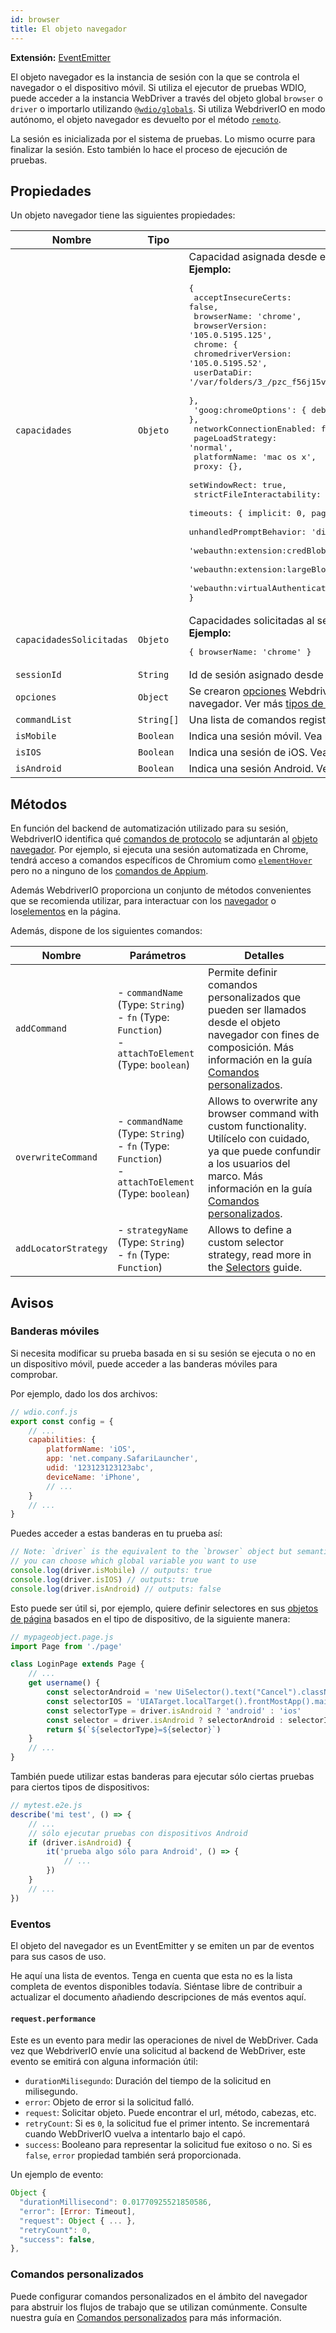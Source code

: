 ```yaml
---
id: browser
title: El objeto navegador
---
```


__Extensión:__ [EventEmitter](https://nodejs.org/api/events.html#class-eventemitter)

El objeto navegador es la instancia de sesión con la que se controla el navegador o el dispositivo móvil. Si utiliza el ejecutor de pruebas WDIO, puede acceder a la instancia WebDriver a través del objeto global `browser` o `driver` o importarlo utilizando [`@wdio/globals`](/docs/api/globals). Si utiliza WebdriverIO en modo autónomo, el objeto navegador es devuelto por el método [`remoto`](/docs/api/modules#remoteoptions-modifier).

La sesión es inicializada por el sistema de pruebas. Lo mismo ocurre para finalizar la sesión. Esto también lo hace el proceso de ejecución de pruebas.

## Propiedades

Un objeto navegador tiene las siguientes propiedades:

| Nombre                   | Tipo       | Información                                                                                                                                                      |
| ------------------------ | ---------- | ---------------------------------------------------------------------------------------------------------------------------------------------------------------- |
| `capacidades`            | `Objeto`   | Capacidad asignada desde el servidor remoto.<br /><b>Ejemplo:</b><pre>\{<br />  acceptInsecureCerts: false,<br />  browserName: 'chrome',<br />  browserVersion: '105.0.5195.125',<br />  chrome: \{<br />    chromedriverVersion: '105.0.5195.52',<br />    userDataDir: '/var/folders/3_/pzc_f56j15vbd9z3r0j050sh0000gn/T/.com.google.Chrome.76HD3S'<br />  \},<br />  'goog:chromeOptions': \{ debuggerAddress: 'localhost:64679' \},<br />  networkConnectionEnabled: false,<br />  pageLoadStrategy: 'normal',<br />  platformName: 'mac os x',<br />  proxy: \{},<br />  setWindowRect: true,<br />  strictFileInteractability: false,<br />  timeouts: \{ implicit: 0, pageLoad: 300000, script: 30000 \},<br />  unhandledPromptBehavior: 'dismiss and notify',<br />  'webauthn:extension:credBlob': true,<br />  'webauthn:extension:largeBlob': true,<br />  'webauthn:virtualAuthenticators': true<br />\}</pre>                                                       |
| `capacidadesSolicitadas` | `Objeto`   | Capacidades solicitadas al servidor remoto.<br /><b>Ejemplo:</b><pre>\{ browserName: 'chrome' \}</pre>                                                        |
| `sessionId`              | `String`   | Id de sesión asignado desde el servidor remoto.                                                                                                                  |
| `opciones`               | `Object`   | Se crearon [opciones](../configuration) WebdriverIO, dependiendo de cómo se creó el objeto del navegador. Ver más [tipos de configuración](../setuptypes). |
| `commandList`            | `String[]` | Una lista de comandos registrados a la instancia del navegador                                                                                                   |
| `isMobile`               | `Boolean`  | Indica una sesión móvil. Vea más en [Banderas móviles](#mobile-flags).                                                                                           |
| `isIOS`                  | `Boolean`  | Indica una sesión de iOS. Vea más en [Banderas móviles](#mobile-flags).                                                                                          |
| `isAndroid`              | `Boolean`  | Indica una sesión Android. Vea más en [Banderas móviles](#mobile-flags).                                                                                         |

## Métodos

En función del backend de automatización utilizado para su sesión, WebdriverIO identifica qué [comandos de protocolo](/docs/api/protocols) se adjuntarán al [objeto navegador](/docs/api/browser). Por ejemplo, si ejecuta una sesión automatizada en Chrome, tendrá acceso a comandos específicos de Chromium como [`elementHover`](/docs/api/chromium#elementhover) pero no a ninguno de los [comandos de Appium](/docs/api/appium).

Además WebdriverIO proporciona un conjunto de métodos convenientes que se recomienda utilizar, para interactuar con los [navegador](/docs/api/browser) o los[elementos](/docs/api/element) en la página.

Además, dispone de los siguientes comandos:

| Nombre               | Parámetros                                                                                                             | Detalles                                                                                                                                                                                                                                           |
| -------------------- | ---------------------------------------------------------------------------------------------------------------------- | -------------------------------------------------------------------------------------------------------------------------------------------------------------------------------------------------------------------------------------------------- |
| `addCommand`         | - `commandName` (Type: `String`)<br />- `fn` (Type: `Function`)<br />- `attachToElement` (Type: `boolean`) | Permite definir comandos personalizados que pueden ser llamados desde el objeto navegador con fines de composición. Más información en la guía [Comandos personalizados](/docs/customcommands).                                                    |
| `overwriteCommand`   | - `commandName` (Type: `String`)<br />- `fn` (Type: `Function`)<br />- `attachToElement` (Type: `boolean`) | Allows to overwrite any browser command with custom functionality. Utilícelo con cuidado, ya que puede confundir a los usuarios del marco. Más información en la guía [Comandos personalizados](/docs/customcommands#overwriting-native-commands). |
| `addLocatorStrategy` | - `strategyName` (Type: `String`)<br />- `fn` (Type: `Function`)                                                 | Allows to define a custom selector strategy, read more in the [Selectors](/docs/selectors#custom-selector-strategies) guide.                                                                                                                       |

## Avisos

### Banderas móviles

Si necesita modificar su prueba basada en si su sesión se ejecuta o no en un dispositivo móvil, puede acceder a las banderas móviles para comprobar.

Por ejemplo, dado los dos archivos:

```js
// wdio.conf.js
export const config = {
    // ...
    capabilities: {
        platformName: 'iOS',
        app: 'net.company.SafariLauncher',
        udid: '123123123123abc',
        deviceName: 'iPhone',
        // ...
    }
    // ...
}
```

Puedes acceder a estas banderas en tu prueba así:

```js
// Note: `driver` is the equivalent to the `browser` object but semantically more correct
// you can choose which global variable you want to use
console.log(driver.isMobile) // outputs: true
console.log(driver.isIOS) // outputs: true
console.log(driver.isAndroid) // outputs: false
```

Esto puede ser útil si, por ejemplo, quiere definir selectores en sus [objetos de página](../pageobjects) basados en el tipo de dispositivo, de la siguiente manera:

```js
// mypageobject.page.js
import Page from './page'

class LoginPage extends Page {
    // ...
    get username() {
        const selectorAndroid = 'new UiSelector().text("Cancel").className("android.widget.Button")'
        const selectorIOS = 'UIATarget.localTarget().frontMostApp().mainWindow().buttons()[0]'
        const selectorType = driver.isAndroid ? 'android' : 'ios'
        const selector = driver.isAndroid ? selectorAndroid : selectorIOS
        return $(`${selectorType}=${selector}`)
    }
    // ...
}
```

También puede utilizar estas banderas para ejecutar sólo ciertas pruebas para ciertos tipos de dispositivos:

```js
// mytest.e2e.js
describe('mi test', () => {
    // ...
    // sólo ejecutar pruebas con dispositivos Android
    if (driver.isAndroid) {
        it('prueba algo sólo para Android', () => {
            // ...
        })
    }
    // ...
})
```

### Eventos
El objeto del navegador es un EventEmitter y se emiten un par de eventos para sus casos de uso.

He aquí una lista de eventos. Tenga en cuenta que esta no es la lista completa de eventos disponibles todavía. Siéntase libre de contribuir a actualizar el documento añadiendo descripciones de más eventos aquí.

#### `request.performance`
Este es un evento para medir las operaciones de nivel de WebDriver. Cada vez que WebdriverIO envíe una solicitud al backend de WebDriver, este evento se emitirá con alguna información útil:

- `durationMilisegundo`: Duración del tiempo de la solicitud en milisegundo.
- `error`: Objeto de error si la solicitud falló.
- `request`: Solicitar objeto. Puede encontrar el url, método, cabezas, etc.
- `retryCount`: Si es `0`, la solicitud fue el primer intento. Se incrementará cuando WebDriverIO vuelva a intentarlo bajo el capó.
- `success`: Booleano para representar la solicitud fue exitoso o no. Si es `false`, `error` propiedad también será proporcionada.

Un ejemplo de evento:
```js
Object {
  "durationMillisecond": 0.01770925521850586,
  "error": [Error: Timeout],
  "request": Object { ... },
  "retryCount": 0,
  "success": false,
},
```

### Comandos personalizados

Puede configurar comandos personalizados en el ámbito del navegador para abstruir los flujos de trabajo que se utilizan comúnmente. Consulte nuestra guía en [Comandos personalizados](/docs/customcommands#adding-custom-commands) para más información.
